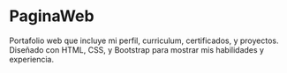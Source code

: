 # PaginaWeb
Portafolio web que incluye mi perfil, curriculum, certificados, y proyectos. Diseñado con HTML, CSS, y Bootstrap para mostrar mis habilidades y experiencia.
